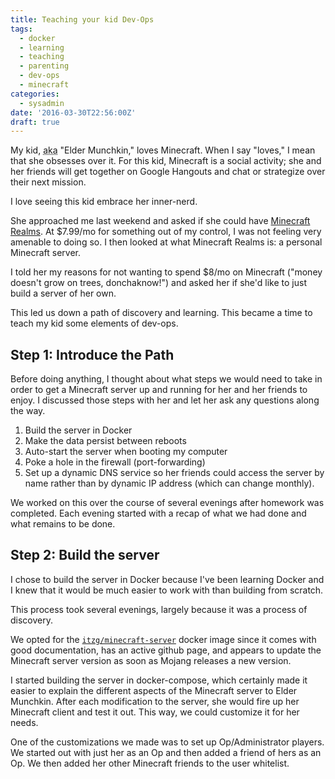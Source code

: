 ```yaml
---
title: Teaching your kid Dev-Ops
tags:
  - docker
  - learning
  - teaching
  - parenting
  - dev-ops
  - minecraft
categories: 
  - sysadmin
date: '2016-03-30T22:56:00Z'
draft: true
---
```


My kid, <abbr title="also known as">aka</abbr> "Elder Munchkin," loves Minecraft. When I say "loves," I mean that she obsesses over it. For this kid, Minecraft is a social activity; she and her friends will get together on Google Hangouts and chat or strategize over their next mission.

I love seeing this kid embrace her inner-nerd.

She approached me last weekend and asked if she could have [Minecraft Realms](https://minecraft.net/realms). At $7.99/mo for something out of my control, I was not feeling very amenable to doing so. I then looked at what Minecraft Realms is: a personal Minecraft server.

I told her my reasons for not wanting to spend $8/mo on Minecraft ("money doesn't grow on trees, donchaknow!") and asked her if she'd like to just build a server of her own.

This led us down a path of discovery and learning. This became a time to teach my kid some elements of dev-ops.

## Step 1: Introduce the Path

Before doing anything, I thought about what steps we would need to take in order to get a Minecraft server up and running for her and her friends to enjoy. I discussed those steps with her and let her ask any questions along the way.

1. Build the server in Docker
2. Make the data persist between reboots
3. Auto-start the server when booting my computer
4. Poke a hole in the firewall (port-forwarding)
5. Set up a dynamic DNS service so her friends could access the server by name rather than by dynamic IP address (which can change monthly).

We worked on this over the course of several evenings after homework was completed. Each evening started with a recap of what we had done and what remains to be done.

## Step 2: Build the server

I chose to build the server in Docker because I've been learning Docker and I knew that it would be much easier to work with than building from scratch.

This process took several evenings, largely because it was a process of discovery.

We opted for the [`itzg/minecraft-server`](https://hub.docker.com/r/itzg/minecraft-server/) docker image since it comes with good documentation, has an active github page, and appears to update the Minecraft server version as soon as Mojang releases a new version.

I started building the server in docker-compose, which certainly made it easier to explain the different aspects of the Minecraft server to Elder Munchkin. After each modification to the server, she would fire up her Minecraft client and test it out. This way, we could customize it for her needs.

One of the customizations we made was to set up Op/Administrator players. We started out with just her as an Op and then added a friend of hers as an Op. We then added her other Minecraft friends to the user whitelist.
